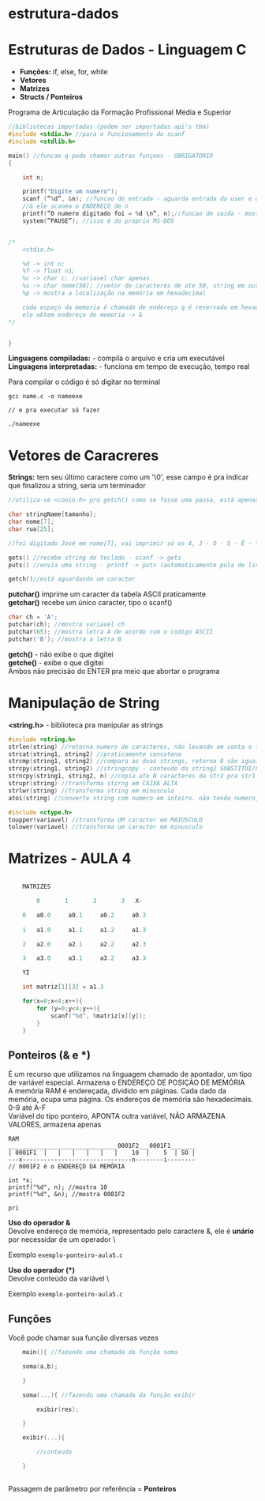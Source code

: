 # estrutura-dados

# Estruturas de Dados - Linguagem C

- **Funções:** if, else, for, while
- **Vetores**
- **Matrizes**
- **Structs / Ponteiros**

Programa de Articulação da Formação Profissional Média e Superior

```c
//bibliotecas importadas (podem ser importadas api's tbm)
#include <stdio.h> //para o funcionamento do scanf
#include <stdlib.h>

main() //funcao q pode chamar outras funçoes - OBRIGATORIO
{

    int n;

	printf("Digite um numero");
    scanf (”%d”, &n); //funcao de entrada - aguarda entrada do user e o %n vai ser armazenado na memoria
    //& ele scanea o ENDEREÇO de n
    printf(”O numero digitado foi = %d \n”, n);//funcao de saida - mostra o resultado na tela
    system(”PAUSE”); //isso é do proprio MS-DOS


/*
	<stdio.h>

	%d -> int n;
	%f -> float n1;
	%c -> char c; //variavel char apenas
	%s -> char nome[50]; //vetor de caracteres de ate 50, string em outras linguas
    %p -> mostra a localização na memória em hexadecimal

	cada espaço da memoria é chamado de endereço q é reservado em hexadecimal
	ele obtem endereço de memoria -> &
*/


}
```
**Linguagens compiladas:** - compila o arquivo e cria um executável  \
**Linguagens interpretadas:** - funciona em tempo de execução, tempo real

Para compilar o código é só digitar no terminal
```
gcc name.c -o nameexe

// e pra executar só fazer

./nameexe
```

# Vetores de Caracreres
**Strings:** tem seu último caractere como um '\0', esse campo é pra indicar que finalizou a string, seria um terminador
```c
//utiliza-se <conio.h> pro getch() como se fosse uma pausa, está apenas esperando um caractere

char stringName[tamanho];
char nome[7];
char rua[25];

//foi digitado José em nome[7], vai imprimir só os 4, J - O - S - É - \0

gets() //recebe string do teclado - scanf -> gets
puts() //envia uma string - printf -> puts (automaticamente pula de linha)

getch()//está aguardando um caracter
```
**putchar()** imprime um caracter da tabela ASCII praticamente  \
**getchar()** recebe um único caracter, tipo o scanf()
```c
char ch = 'A';
putchar(ch); //mostra variavel ch
putchar(65); //mostra letra A de acordo com o codigo ASCII
putchar('B'); //mostra a letra B
```
**getch()** - não exibe o que digitei  \
**getche()** - exibe o que digitei  \
Ambos não precisão do ENTER pra meio que abortar o programa

# Manipulação de String
**<string.h>** - biblioteca pra manipular as strings
```c
#include <string.h>
strlen(string) //retorna numero de caracteres, não levando em conta o terminador
strcat(string1, string2) //praticamente concatena
strcmp(string1, string2) //compara as duas strings, retorna 0 são iguais, ou outro number se string1 for menor ou maior(EM RELAÇÃO A ASCII)
strcpy(string1, string2) //stringcopy - conteudo da string2 SUBSTITUI/COPIA o valor para string1
strncpy(string1, string2, n) //copia ate N caracteres da str2 pra str1. if str2 for menor q N, preenche o restante do str1 com terminador nulo
strupr(string) //transforma stirng em CAIXA ALTA
strlwr(string) //transforma string em minusculo
atoi(string) //converte string com numero em inteiro. não tendo numero, retorna 0

#include <ctype.h>
toupper(variavel) //transforma UM caracter em MAIUSCULO
tolower(variavel) //transforma um caracter em minusculo
```

# Matrizes - AULA 4

```c

    MATRIZES

        0       1       2       3   X-

    0   a0.0     a0.1     a0.2     a0.3
    
    1   a1.0     a1.1     a1.2     a1.3

    2   a2.0     a2.1     a2.2     a2.3

    3   a3.0     a3.1     a3.2     a3.3

    YI

    int matriz[1][3] = a1.3

    for(x=0;x<4;x++){
        for (y=0;y<4;y++){
            scanf("%d", %matriz[x][y]);
        }
    }

```

## Ponteiros (& e *)

É um recurso que utilizamos na linguagem chamado de apontador, um tipo de variável especial. Armazena o ENDEREÇO DE POSIÇÃO DE MEMÓRIA \
A memória RAM é endereçada, dividido em páginas. Cada dado da memória, ocupa uma página. Os endereços de memória são hexadecimais.
0-9 até A-F \
Variável do tipo ponteiro, APONTA outra variável, NÃO ARMAZENA VALORES, armazena apenas 

```
RAM
_______________________________0001F2___0001F1_______
| 0001F1  |   |   |   |   |   |    10  |    5  | SO |
---x-------------------------------n--------i--------
// 0001F2 é o ENDEREÇO DA MEMÓRIA

int *x;
printf("%d", n); //mostra 10
printf("%d", &n); //mostra 0001F2

pri

```

**Uso do operador &** \
Devolve endereço de memória, representado pelo caractere &, ele é **unário** por necessidar de um operador \

Exemplo ``` exemplo-ponteiro-aula5.c ```

**Uso do operador (*)** \
Devolve conteúdo da variável \

Exemplo ``` exemplo-ponteiro-aula5.c ```

## Funções
Você pode chamar sua função diversas vezes

```c 
    main(){ //fazendo uma chamada da função soma

    soma(a,b);

    }

    soma(...){ //fazendo uma chamada da função exibir

        exibir(res);

    }

    exibir(...){

        //conteudo

    }
    
```

Passagem de parâmetro por referência = **Ponteiros**